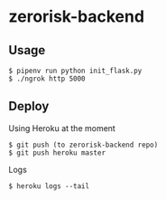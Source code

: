 # zerorisk-backend

## Usage
```
$ pipenv run python init_flask.py
$ ./ngrok http 5000
```

## Deploy

Using Heroku at the moment
```
$ git push (to zerorisk-backend repo)
$ git push heroku master 
```

Logs
```
$ heroku logs --tail
```